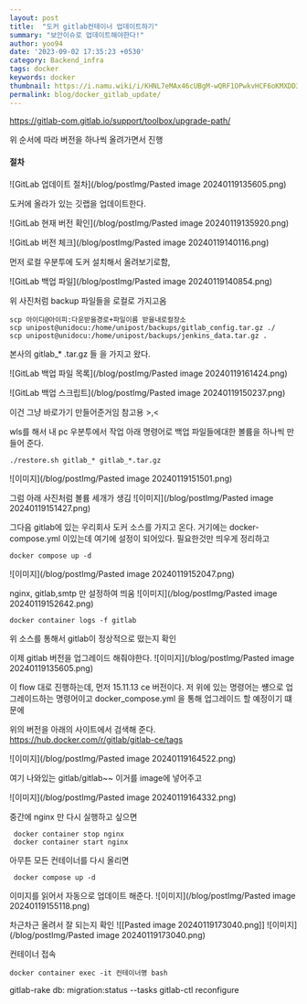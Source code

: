 ```yaml
---
layout: post
title:  "도커 gitlab컨테이너 업데이트하기"
summary: "보안이슈로 업데이트해야한다!"
author: yoo94
date: '2023-09-02 17:35:23 +0530'
category: Backend_infra
tags: docker
keywords: docker
thumbnail: https://i.namu.wiki/i/KHNL7eMAx46cUBgM-wQRF1OPwkvHCF6oKMXDD3MpOwiUZedqQ_IZuA-vI2d1jMZIkDm9zQCFxb4FFS1HKvqJd5iHeA3PYSFRBYOYewHg6wvR4BwrQjucTirP9s5I4GGtpGBrtAqGgKl_vlGROsWrTA.svg
permalink: blog/docker_gitlab_update/
---
```

https://gitlab-com.gitlab.io/support/toolbox/upgrade-path/

위 순서에 따라 버전을 하나씩 올려가면서 진행

#### 절차

![GitLab 업데이트 절차](/blog/postImg/Pasted image 20240119135605.png)

도커에 올라가 있는 깃랩을 업데이트한다.

![GitLab 현재 버전 확인](/blog/postImg/Pasted image 20240119135920.png)

![GitLab 버전 체크](/blog/postImg/Pasted image 20240119140116.png)

먼저 로컬 우분투에 도커 설치해서 올려보기로함,

![GitLab 백업 파일](/blog/postImg/Pasted image 20240119140854.png)

위 사진처럼 backup 파일들을 로컬로 가지고옴

```shell
scp 아이디@아이피:다운받을경로+파일이름 받을내로컬장소
scp unipost@unidocu:/home/unipost/backups/gitlab_config.tar.gz ./
scp unipost@unidocu:/home/unipost/backups/jenkins_data.tar.gz .
```


본사의 gitlab_* .tar.gz 들 을 가지고 왔다.

![GitLab 백업 파일 목록](/blog/postImg/Pasted image 20240119161424.png)

![GitLab 백업 스크립트](/blog/postImg/Pasted image 20240119150237.png)

이건 그냥 바로가기 만들어준거임 참고용 >,<

wls를 해서 내 pc 우분투에서 작업
아래 명령어로 백업 파일들에대한 볼륨을 하나씩 만들어 준다.
```shell
./restore.sh gitlab_* gitlab_*.tar.gz
```

![이미지](/blog/postImg/Pasted image 20240119151501.png)

그럼 아래 사진처럼 볼륨 세개가 생김
![이미지](/blog/postImg/Pasted image 20240119151427.png)


그다음 gitlab에 있는 우리회사 도커 소스를 가지고 온다. 거기에는
docker-compose.yml 이있는데 여기에 설정이 되어있다.
필요한것만 띄우게 정리하고
```shell
docker compose up -d
```
![이미지](/blog/postImg/Pasted image 20240119152047.png)

nginx, gitlab,smtp 만 설정하여 띄움
![이미지](/blog/postImg/Pasted image 20240119152642.png)

```shell
docker container logs -f gitlab
```
위 소스를 통해서 gitlab이 정상적으로 떴는지 확인

이제 gitlab 버전을 업그레이드 해줘야한다.
![이미지](/blog/postImg/Pasted image 20240119135605.png)

이 flow 대로 진행하는데, 먼저 15.11.13 ce 버전이다.
저 위에 있는 명령어는 썡으로 업그레이드하는 명령어이고
docker_compose.yml 을 통해 업그레이드 할 예정이기 떄문에

위의 버전을 아래의 사이트에서 검색해 준다.
https://hub.docker.com/r/gitlab/gitlab-ce/tags

![이미지](/blog/postImg/Pasted image 20240119164522.png)

여기 나와있는 gitlab/gitlab~~ 이거를 image에 넣어주고

![이미지](/blog/postImg/Pasted image 20240119164332.png)

중간에 nginx 만 다시 실행하고 싶으면
```shell
 docker container stop nginx
 docker container start nginx
```

아무튼 모든 컨테이너를 다시 올리면
```shell
 docker compose up -d
```
이미지를 읽어서 자동으로 업데이트 해준다.
![이미지](/blog/postImg/Pasted image 20240119155118.png)


차근차근 올려서 잘 되는지 확인
![[Pasted image 20240119173040.png]]
![이미지](/blog/postImg/Pasted image 20240119173040.png)


컨테이너 접속
```shell
docker container exec -it 컨테이너명 bash
```
gitlab-rake db: migration:status --tasks
gitlab-ctl reconfigure
